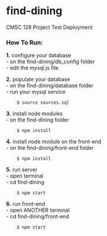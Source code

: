 # find-dining
CMSC 128 Project Test Deployment

### How To Run:
**1.** configure your database  
	- on the find-dining/db_config folder  
	- edit the mysql.js file  
	  
**2.** populate your database  
	- on the find-dining/database folder  
	- run your mysql service   
```
	$ source sources.sql
```

**3.** install node modules  
	- on the find-dining folder  
```
	$ npm install
```
**4.** install node module on the front-end  
	- on the find-dining/front-end folder  
```
	$ npm install
```
**5.** run server  
	- open terminal  
	- cd find-dining
	
```
	$ npm start
```

**6.** run front-end  
	- open ANOTHER terminal  
	- cd find-dining/front-end  
	
```
	$ npm start
```
